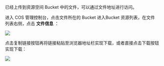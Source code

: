 已经上传到资源空间 Bucket 中的文件，可以通过文件地址进行访问。

进入 COS 管理控制台，点击文件所在的 Bucket 进入Bucket 资源列表，在文件列表右侧，点击 **文件信息** ：

![](http://imgcache.tcecqpoc.fsphere.cn/image/mccdn.qcloud.com/static/img/4c1ef7bce00a3cbbb1766ead6ecca90f/image.png)

点击复制链接按钮再将链接粘贴至浏览器地址栏实现下载，或者直接点击下载按钮实现下载：

![](http://imgcache.tcecqpoc.fsphere.cn/image/mccdn.qcloud.com/static/img/c9a9d680502a6101d5eee74388a01907/image.png)
